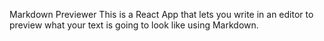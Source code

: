 Markdown Previewer
This is a React App that lets you write in an editor to preview what your text is going to look like using Markdown.
